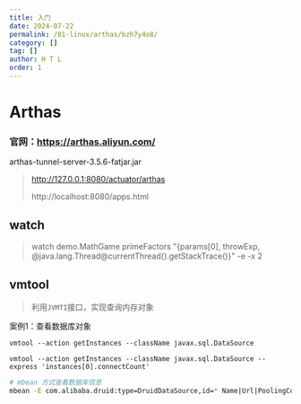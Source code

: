 ```yaml
---
title: 入门
date: 2024-07-22
permalink: /01-linux/arthas/bzh7y4o8/
category: []
tag: []
author: H T L
order: 1
---
```

# Arthas



### 官网：https://arthas.aliyun.com/

 arthas-tunnel-server-3.5.6-fatjar.jar

> http://127.0.0.1:8080/actuator/arthas
>
> http://localhost:8080/apps.html



## watch

> 
>
> watch demo.MathGame primeFactors "{params[0], throwExp, @java.lang.Thread@currentThread().getStackTrace()}" -e -x 2





## vmtool

>  利用`JVMTI`接口，实现查询内存对象



案例1：查看数据库对象

```shell
vmtool --action getInstances --className javax.sql.DataSource

vmtool --action getInstances --className javax.sql.DataSource --express 'instances[0].connectCount'
```





```sh
# mbean 方式查看数据库信息
mbean -E com.alibaba.druid:type=DruidDataSource,id=* Name|Url|PoolingCount|ActiveCount|MaxActive|WaitThreadCount|MaxWaitThreadCount|Id | grep -C
```

